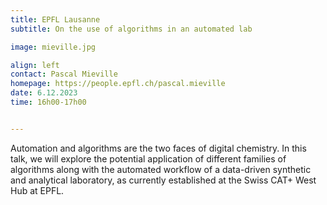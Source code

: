 ```yaml
---
title: EPFL Lausanne
subtitle: On the use of algorithms in an automated lab

image: mieville.jpg

align: left
contact: Pascal Mieville
homepage: https://people.epfl.ch/pascal.mieville
date: 6.12.2023
time: 16h00-17h00


---
```

Automation and algorithms are the two faces of digital chemistry. 
In this talk, we will explore the potential application of different 
families of algorithms along with the automated workflow of a data-driven
synthetic and analytical laboratory, as currently established at the
Swiss CAT+ West Hub at EPFL.